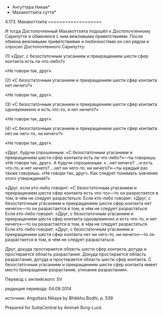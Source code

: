 * Ангуттара Никая*
* Махакоттхита сутта*

4\.173\. Махакоттхита
\=\=\=\=\=\=\=\=\=\=\=\=\=\=\=\=\=\=\=

И тогда Достопочтенный Махакоттхита подошёл к Достопочтенному Сарипутте и обменялся с ним вежливыми приветствиями\. После обмена вежливыми приветствиями и любезностями он сел рядом и спросил Достопочтенного Сарипутту:

\(1\) «Друг, с безостаточным угасанием и прекращением шести сфер контакта есть ли что\-либо?»

«Не говори так, друг»\.

\(2\) «С безостаточным угасанием и прекращением шести сфер контакта нет ничего?»

«Не говори так, друг»\.

\(3\) «С безостаточным угасанием и прекращением шести сфер контакта одновременно и есть что\-то, и нет ничего?»

«Не говори так, друг»\.

\(4\) «С безостаточным угасанием и прекращением шести сфер контакта нет ни чего\-то, ни ничего?»

«Не говори так, друг»\.

«Друг, будучи спрошенным: «С безостаточным угасанием и прекращением шести сфер контакта есть ли что\-либо?»—ты говоришь: «Не говори так, друг»\. А будучи спрошенным: «…нет ничего? …и есть что\-то, и нет ничего? …нет ни чего\-то, ни ничего?»—ты каждый раз также говоришь: «Не говори так, друг»\. Как следует понимать значение этого утверждения?»

«Друг, если кто\-либо говорит: «С безостаточным угасанием и прекращением шести сфер контакта есть что\-то»—то он разрастается в том, в чём не следует разрастаться\. Если кто\-либо говорит: «Друг, с безостаточным угасанием и прекращением шести сфер контакта нет ничего»—то он разрастается в том, в чём не следует разрастаться\. Если кто\-либо говорит: «Друг, с безостаточным угасанием и прекращением шести сфер контакта одновременно и есть что\-то, и нет ничего»—то он разрастается в том, в чём не следует разрастаться\. Если кто\-либо говорит: «Друг, с безостаточным угасанием и прекращением шести сфер контакта нет ни чего\-то, ни ничего»—то он разрастается в том, в чём не следует разрастаться\.

Друг, докуда простирается область шести сфер контакта, дотуда и простирается область разрастания\. Докуда простирается область разрастания, дотуда и простирается область шести сфер контакта\. С безостаточным угасанием и прекращением шести сфер контакта имеет место прекращение разрастания, утихание разрастания»\.

Перевод с английского: SV

редакция перевода: 04\.09\.2014

источник: Anguttara Nikaya by Bhikkhu Bodhi, p\. 539

Prepared for SuttaCentral by Aminah Borg\-Luck\.